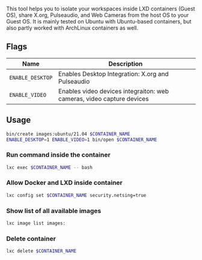 This tool helps you to isolate your workspaces inside LXD containers (Guest OS), share X.org, Pulseaudio, and Web Cameras from the host OS to your Guest OS. It is mainly tested on Ubuntu with Ubuntu-based containers, but also partly worked with ArchLinux containers as well.

## Flags
|Name|Description|
|----|-----------|
|`ENABLE_DESKTOP` | Enables Desktop Integration: X.org and Pulseaudio |
|`ENABLE_VIDEO` | Enables video devices integraiton: web cameras, video capture devices|

## Usage

```sh
bin/create images:ubuntu/21.04 $CONTAINER_NAME
ENABLE_DESKTOP=1 ENABLE_VIDEO=1 bin/open $CONTAINER_NAME
```

### Run command inside the container

```sh
lxc exec $CONTAINER_NAME -- bash
```

### Allow Docker and LXD inside container

```sh
lxc config set $CONTAINER_NAME security.netsing=true
```

### Show list of all available images

```sh 
lxc image list images:
```

### Delete container
```sh
lxc delete $CONTAINER_NAME
```
